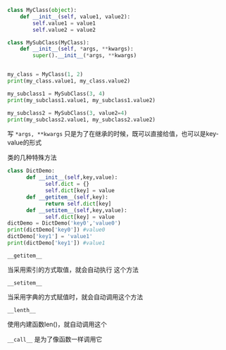 ```python
class MyClass(object):
    def __init__(self, value1, value2):
        self.value1 = value1
        self.value2 = value2

class MySubClass(MyClass):
    def __init__(self, *args, **kwargs):
        super().__init__(*args, **kwargs)


my_class = MyClass(1, 2)
print(my_class.value1, my_class.value2)

my_subclass1 = MySubClass(3, 4)
print(my_subclass1.value1, my_subclass1.value2)

my_subclass2 = MySubClass(3, value2=4)
print(my_subclass2.value1, my_subclass2.value2)
```



写 `*args, **kwargs` 只是为了在继承的时候，既可以直接给值，也可以是key-value的形式





类的几种特殊方法

```python
class DictDemo:
      def __init__(self,key,value):
            self.dict = {}
            self.dict[key] = value
      def __getitem__(self,key):
            return self.dict[key]
      def __setitem__(self,key,value):
            self.dict[key] = value
dictDemo = DictDemo('key0','value0')
print(dictDemo['key0']) #value0
dictDemo['key1'] = 'value1'
print(dictDemo['key1']) #value1
```





`__getitem__`

当采用索引的方式取值，就会自动执行 这个方法



`__setitem__`

当采用字典的方式赋值时，就会自动调用这个方法



`__lenth__`

使用内建函数len()，就自动调用这个





`__call__` 是为了像函数一样调用它


